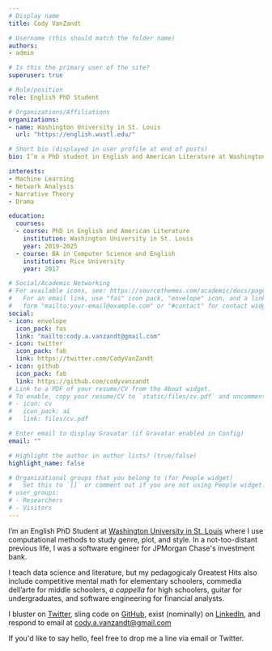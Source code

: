 ```yaml
---
# Display name
title: Cody VanZandt

# Username (this should match the folder name)
authors:
- admin

# Is this the primary user of the site?
superuser: true

# Role/position
role: English PhD Student

# Organizations/Affiliations
organizations:
- name: Washington University in St. Louis
  url: "https://english.wustl.edu/"

# Short bio (displayed in user profile at end of posts)
bio: I’m a PhD student in English and American Literature at Washington University in St. Louis where I use computational methods to study genre, plot, and style.

interests:
- Machine Learning
- Network Analysis
- Narrative Theory
- Drama

education:
  courses:
  - course: PhD in English and American Literature
    institution: Washington University in St. Louis
    year: 2019-2025
  - course: BA in Computer Science and English
    institution: Rice University
    year: 2017

# Social/Academic Networking
# For available icons, see: https://sourcethemes.com/academic/docs/page-builder/#icons
#   For an email link, use "fas" icon pack, "envelope" icon, and a link in the
#   form "mailto:your-email@example.com" or "#contact" for contact widget.
social:
- icon: envelope
  icon_pack: fas
  link: "mailto:cody.a.vanzandt@gmail.com"
- icon: twitter
  icon_pack: fab
  link: https://twitter.com/CodyVanZandt
- icon: github
  icon_pack: fab
  link: https://github.com/codyvanzandt
# Link to a PDF of your resume/CV from the About widget.
# To enable, copy your resume/CV to `static/files/cv.pdf` and uncomment the lines below.
# - icon: cv
#   icon_pack: ai
#   link: files/cv.pdf

# Enter email to display Gravatar (if Gravatar enabled in Config)
email: ""

# Highlight the author in author lists? (true/false)
highlight_name: false

# Organizational groups that you belong to (for People widget)
#   Set this to `[]` or comment out if you are not using People widget.
# user_groups:
# - Researchers
# - Visitors
---
```


I’m an English PhD Student at [Washington University in St. Louis](https://english.wustl.edu/) where I use computational methods to study genre, plot, and style. In a not-too-distant previous life, I was a software engineer for JPMorgan Chase's investment bank.

I teach data science and literature, but my pedagogicaly Greatest Hits also include competitive mental math for elementary schoolers, commedia dell’arte for middle schoolers, *a cappella* for high schoolers, guitar for undergraduates, and software engineering for financial analysts. 

I bluster on [Twitter](https://twitter.com/CodyVanZandt), sling code on [GitHub](https://github.com/Codyvanzandt), exist (nominally) on [LinkedIn](https://www.linkedin.com/in/codyvanzandt), and respond to email at cody.a.vanzandt@gmail.com

If you'd like to say hello, feel free to drop me a line via email or Twitter.
